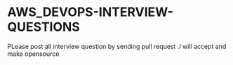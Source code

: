 # AWS_DEVOPS-INTERVIEW-QUESTIONS

PLease post all interview question by sending pull request .I will accept and make opensource
